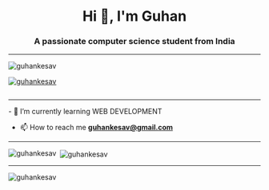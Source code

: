 <h1 align="center">Hi 👋, I'm Guhan </h1>
<h3 align="center">A passionate computer science student from India</h3>
<hr>
<p align="left"> <img src="https://komarev.com/ghpvc/?username=guhankesav&label=Profile%20views&color=0e75b6&style=flat" alt="guhankesav" /> </p>

<p align="left"> <a href="https://github.com/ryo-ma/github-profile-trophy"><img src="https://github-profile-trophy.vercel.app/?username=guhankesav" alt="guhankesav" /></a> </p>

<p align="left"> <a href="https://twitter.com/" target="blank"><img src="https://img.shields.io/twitter/follow/?logo=twitter&style=for-the-badge" alt="" /></a> </p>
<hr>
- 🌱 I’m currently learning WEB DEVELOPMENT


- 📫 How to reach me **guhankesav@gmail.com**


<hr>

<p><img align="left" src="https://github-readme-stats.vercel.app/api/top-langs?username=guhankesav&show_icons=true&theme=dark&locale=en&layout=compact" alt="guhankesav" /></p>

<p>&nbsp;<img align="center" src="https://github-readme-stats.vercel.app/api?username=guhankesav&show_icons=true&theme=dark&locale=en" alt="guhankesav" /></p>
<hr>
<p><img align="center" src="https://github-readme-streak-stats.herokuapp.com/?user=guhankesav&theme=highcontrast" alt="guhankesav" /></p>

